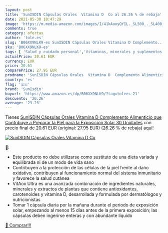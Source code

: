 ```yaml
---
layout: post
title: 'SunISDIN Cápsulas Orales  Vitamina D  Co al 26.26 % de rebaja'
date: 2021-05-30 10:47:29
image: 'https://m.media-amazon.com/images/I/41kAuoyQYIL._SL500_._SL400_.jpg'
comments: true
category: ofertas
author: 'tole.es'
slug: 'B06XX9NLK9-es SunISDIN Cápsulas Orales Vitamina D Complemento...'
sku: 'B06XX9NLK9-es'
tags: [ 'Salud y cuidado personal','Vitaminas, minerales y suplementos en medicamentos, remedios y suplementos dietéticos','alimenticio','complemento','sunisdin', ]
actualPrice: 20.61 EUR
currency: EUR
price: 20.61
comparePrice: 27.95 EUR
prodname: 'SunISDIN Cápsulas Orales  Vitamina D  Complemento Alimenticio que Contribuye a Preparar la Piel para la Exposición Solar  30 Unidades'
country: 'es'
flag: '🇪🇸'
brand: 'SunIsdin'
buyurl: 'https://www.amazon.es/dp/B06XX9NLK9/?tag=tolees-21'
descuento: '26.26'
average: '23.23'
---
```


Tienes [SunISDIN Cápsulas Orales  Vitamina D  Complemento Alimenticio que Contribuye a Preparar la Piel para la Exposición Solar  30 Unidades](https://www.amazon.es/dp/B06XX9NLK9/?tag=tolees-21) con precio final de  20.61 EUR (original: 27.95 EUR) (26.26 %  de rebaja) aqui!

[![SunISDIN Cápsulas Orales  Vitamina D  Co](https://m.media-amazon.com/images/I/41kAuoyQYIL._SL500_._SL400_.jpg)](https://www.amazon.es/dp/B06XX9NLK9/?tag=tolees-21)

🔎:

- Este producto no debe utilizarse como sustituto de una dieta variada y equilibrada ni de un modo de vida sano
- Contribuyen a la protección de las células de la piel frente al daño oxidativo, contribuyen al funcionamiento normal del sistema inmunitario y favorece la salud cutánea
- VitAox Ultra es una avanzada combinación de ingredientes naturales, minerales y extractos de plantas que contiene antioxidantes, carotenoides y vitamina D, desarrollada y formulada por dermatólogos y nutricionistas
- Tomar 1 cápsula diaria por la mañana durante el periodo de exposición solar, empezando al menos 15 días antes de la primera exposición; las cápsulas deben ingerirse enteras y con abundante líquido

[🛒 Comprar!!!](https://www.amazon.es/dp/B06XX9NLK9/?tag=tolees-21)
